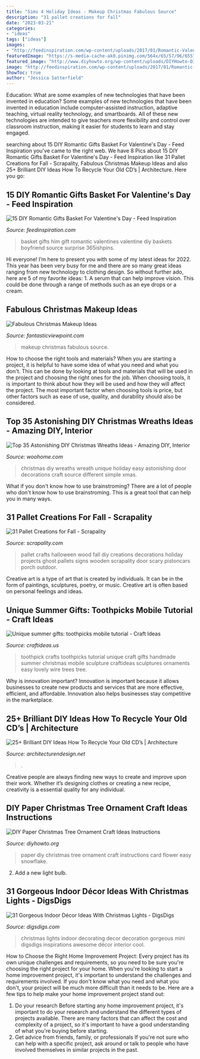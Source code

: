 ```yaml
---
title: "Sims 4 Holiday Ideas - Makeup Christmas Fabulous Source"
description: "31 pallet creations for fall"
date: "2023-03-21"
categories:
- "ideas"
tags: ["ideas"]
images:
- "http://feedinspiration.com/wp-content/uploads/2017/01/Romantic-Valentines-Day-Gifts-for-Him.jpg"
featuredImage: "https://s-media-cache-ak0.pinimg.com/564x/65/57/96/655796de7e91d70a507059ee03dc225e.jpg"
featured_image: "http://www.diyhowto.org/wp-content/uploads/DIYHowto-DIY-Paper-Christmas-Tree-Ornament-Craft-Ideas-05.jpg"
image: "http://feedinspiration.com/wp-content/uploads/2017/01/Romantic-Valentines-Day-Gifts-for-Him.jpg"
ShowToc: true
author: "Jessica Satterfield"
---
```



Education: What are some examples of new technologies that have been invented in education?
Some examples of new technologies that have been invented in education include computer-assisted instruction, adaptive teaching, virtual reality technology, and smartboards. All of these new technologies are intended to give teachers more flexibility and control over classroom instruction, making it easier for students to learn and stay engaged.

	

		
searching about 15 DIY Romantic Gifts Basket For Valentine&#039;s Day - Feed Inspiration you've came to the right web. We have 8 Pics about 15 DIY Romantic Gifts Basket For Valentine&#039;s Day - Feed Inspiration like 31 Pallet Creations for Fall - Scrapality, Fabulous Christmas Makeup Ideas and also 25+ Brilliant DIY Ideas How To Recycle Your Old CD’s | Architecture. Here you go:
		
    
## 15 DIY Romantic Gifts Basket For Valentine&#039;s Day - Feed Inspiration

<img loading=lazy src="http://feedinspiration.com/wp-content/uploads/2017/01/Romantic-Valentines-Day-Gifts-for-Him.jpg" onerror="this.onerror=null;this.src='https://tse3.mm.bing.net/th?id=OIP.hfXVpLIR0k6h4_TtaSB1-wHaLH&amp;pid=15.1';" alt="15 DIY Romantic Gifts Basket For Valentine&#039;s Day - Feed Inspiration">

_Source: feedinspiration.com_

>basket gifts him gift romantic valentines valentine diy baskets boyfriend source surprise 365ishpins. 

	

Hi everyone! I’m here to present you with some of my latest ideas for 2022. This year has been very busy for me and there are so many great ideas ranging from new technology to clothing design. So without further ado, here are 5 of my favorite ideas: 1. A serum that can help improve vision. This could be done through a range of methods such as an eye drops or a cream. 
    
## Fabulous Christmas Makeup Ideas

<img loading=lazy src="http://www.fantasticviewpoint.com/wp-content/uploads/2013/11/41-Christmas-Makeup-Ideas-02.jpg" onerror="this.onerror=null;this.src='https://tse3.mm.bing.net/th?id=OIP.D_ChvAZsOkRkajr1hkxmBQAAAA&amp;pid=15.1';" alt="Fabulous Christmas Makeup Ideas">

_Source: fantasticviewpoint.com_

>makeup christmas fabulous source. 

	

How to choose the right tools and materials?
When you are starting a project, it is helpful to have some idea of what you need and what you don't. This can be done by looking at tools and materials that will be used in the project and choosing the right ones for the job. When choosing tools, it is important to think about how they will be used and how they will affect the project. The most important factor when choosing tools is price, but other factors such as ease of use, quality, and durability should also be considered.

    
## Top 35 Astonishing DIY Christmas Wreaths Ideas - Amazing DIY, Interior

<img loading=lazy src="http://www.woohome.com/wp-content/uploads/2013/12/DIY-Christmas-Wreath-12.jpg" onerror="this.onerror=null;this.src='https://tse1.mm.bing.net/th?id=OIP.r2gA9MkyugEi22Ivdq-GYgHaJ4&amp;pid=15.1';" alt="Top 35 Astonishing DIY Christmas Wreaths Ideas - Amazing DIY, Interior">

_Source: woohome.com_

>christmas diy wreaths wreath unique holiday easy astonishing door decorations craft source different simple xmas. 

	

What if you don't know how to use brainstroming?
There are a lot of people who don't know how to use brainstroming. This is a great tool that can help you in many ways.

    
## 31 Pallet Creations For Fall - Scrapality

<img loading=lazy src="https://s-media-cache-ak0.pinimg.com/564x/65/57/96/655796de7e91d70a507059ee03dc225e.jpg" onerror="this.onerror=null;this.src='https://tse2.mm.bing.net/th?id=OIP.OeBc6YkL9QmE77sON1WWAQHaLD&amp;pid=15.1';" alt="31 Pallet Creations for Fall - Scrapality">

_Source: scrapality.com_

>pallet crafts halloween wood fall diy creations decorations holiday projects ghost pallets signs wooden scrapality door scary pistoncars porch outdoor. 

	

Creative art is a type of art that is created by individuals. It can be in the form of paintings, sculptures, poetry, or music. Creative art is often based on personal feelings and ideas.

    
## Unique Summer Gifts: Toothpicks Mobile Tutorial - Craft Ideas

<img loading=lazy src="http://www.craftideas.us/wp-content/uploads/2012/10/handmade-crafts.jpg" onerror="this.onerror=null;this.src='https://tse3.mm.bing.net/th?id=OIP.kkOISHj8R5G5xdfmPxhQiAHaJ4&amp;pid=15.1';" alt="Unique summer gifts: toothpicks mobile tutorial - Craft Ideas">

_Source: craftideas.us_

>toothpick crafts toothpicks tutorial unique craft gifts handmade summer christmas mobile sculpture craftideas sculptures ornaments easy lovely wire trees tree. 

	

Why is innovation important?
Innovation is important because it allows businesses to create new products and services that are more effective, efficient, and affordable. Innovation also helps businesses stay competitive in the marketplace.

    
## 25+ Brilliant DIY Ideas How To Recycle Your Old CD’s | Architecture

<img loading=lazy src="https://cdn.architecturendesign.net/wp-content/uploads/2014/12/AD-Recycled-DIY-Old-CD-Crafts-5.jpg" onerror="this.onerror=null;this.src='https://tse4.mm.bing.net/th?id=OIP.qaYaLOAhG-nNVBebR203hgHaLG&amp;pid=15.1';" alt="25+ Brilliant DIY Ideas How To Recycle Your Old CD’s | Architecture">

_Source: architecturendesign.net_

>. 

	

Creative people are always finding new ways to create and improve upon their work. Whether it’s designing clothes or creating a new recipe, creativity is a essential quality for any individual.

    
## DIY Paper Christmas Tree Ornament Craft Ideas Instructions

<img loading=lazy src="http://www.diyhowto.org/wp-content/uploads/DIYHowto-DIY-Paper-Christmas-Tree-Ornament-Craft-Ideas-05.jpg" onerror="this.onerror=null;this.src='https://tse2.mm.bing.net/th?id=OIP.G0FveofWFtYkZefLQXMNPwHaLs&amp;pid=15.1';" alt="DIY Paper Christmas Tree Ornament Craft Ideas Instructions">

_Source: diyhowto.org_

>paper diy christmas tree ornament craft instructions card flower easy snowflake. 

	

2. Add a new light bulb. 

    
## 31 Gorgeous Indoor Décor Ideas With Christmas Lights - DigsDigs

<img loading=lazy src="https://www.digsdigs.com/photos/gorgeous-indoor-decor-ideas-with-christmas-lights-14.jpg" onerror="this.onerror=null;this.src='https://tse3.mm.bing.net/th?id=OIP.JNpnWhg4pknkBdwiBNb2mgHaJ4&amp;pid=15.1';" alt="31 Gorgeous Indoor Décor Ideas With Christmas Lights - DigsDigs">

_Source: digsdigs.com_

>christmas lights indoor decorating decor decoration gorgeous mini digsdigs inspirations awesome décor interior cool. 

	

How to Choose the Right Home Improvement Project: Every project has its own unique challenges and requirements, so you need to be sure you're choosing the right project for your home.
When you're looking to start a home improvement project, it's important to understand the challenges and requirements involved. If you don't know what you need and what you don't, your project will be much more difficult than it needs to be. Here are a few tips to help make your home improvement project stand out:
1. Do your research
Before starting any home improvement project, it's important to do your research and understand the different types of projects available. There are many factors that can affect the cost and complexity of a project, so it's important to have a good understanding of what you're buying before starting.
2. Get advice from friends, family, or professionals
If you're not sure who can help with a specific project, ask around or talk to people who have involved themselves in similar projects in the past.

